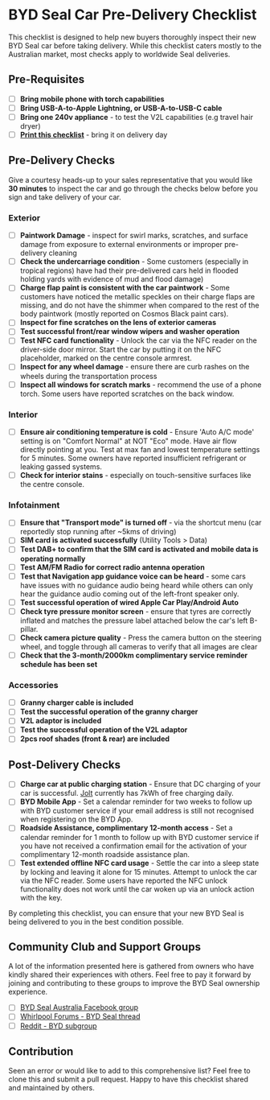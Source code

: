# BYD Seal Car Pre-Delivery Checklist

This checklist is designed to help new buyers thoroughly inspect their new BYD Seal car before taking delivery. While this checklist caters mostly to the Australian market, most checks apply to worldwide Seal deliveries. 

## Pre-Requisites
- [ ] **Bring mobile phone with torch capabilities**
- [ ] **Bring USB-A-to-Apple Lightning, or USB-A-to-USB-C cable**
- [ ] **Bring one 240v appliance** - to test the V2L capabilities (e.g travel hair dryer)
- [ ] **[Print this checklist](https://raw.githubusercontent.com/meistro2k/byd-car-predelivery/main/seal.md)** - bring it on delivery day

## Pre-Delivery Checks

Give a courtesy heads-up to your sales representative that you would like **30 minutes** to inspect the car and go through the checks below before you sign and take delivery of your car.

### Exterior

- [ ] **Paintwork Damage** - inspect for swirl marks, scratches, and surface damage from exposure to external environments or improper pre-delivery cleaning
- [ ] **Check the undercarriage condition** -  Some customers (especially in tropical regions) have had their pre-delivered cars held in flooded holding yards with evidence of mud and flood damage)
- [ ] **Charge flap paint is consistent with the car paintwork** - Some customers have noticed the metallic speckles on their charge flaps are missing, and do not have the shimmer when compared to the rest of the body paintwork (mostly reported on Cosmos Black paint cars). 
- [ ] **Inspect for fine scratches on the lens of exterior cameras**
- [ ] **Test successful front/rear window wipers and washer operation**
- [ ] **Test NFC card functionality** - Unlock the car via the NFC reader on the driver-side door mirror. Start the car by putting it on the NFC placeholder, marked on the centre console armrest.
- [ ] **Inspect for any wheel damage** - ensure there are curb rashes on the wheels during the transportation process
- [ ] **Inspect all windows for scratch marks** - recommend the use of a phone torch. Some users have reported scratches on the back window.

### Interior

- [ ] **Ensure air conditioning temperature is cold** - Ensure 'Auto A/C mode' setting is on "Comfort Normal" at NOT "Eco" mode. Have air flow directly pointing at you. Test at max fan and lowest temperature settings for 5 minutes. Some owners have reported insufficient refrigerant or leaking gassed systems.
- [ ] **Check for interior stains** - especially on touch-sensitive surfaces like the centre console.

### Infotainment

- [ ] **Ensure that "Transport mode" is turned off** - via the shortcut menu (car reportedly stop running after ~5kms of driving)
- [ ] **SIM card is activated successfully** (Utility Tools > Data)
- [ ] **Test DAB+ to confirm that the SIM card is activated and mobile data is operating normally**
- [ ] **Test AM/FM Radio for correct radio antenna operation**
- [ ] **Test that Navigation app guidance voice can be heard** - some cars have issues with no guidance audio being heard while others can only hear the guidance audio coming out of the left-front speaker only.
- [ ] **Test successful operation of wired Apple Car Play/Android Auto**
- [ ] **Check tyre pressure monitor screen** - ensure that tyres are correctly inflated and matches the pressure label attached below the car's left B-pillar.
- [ ] **Check camera picture quality** - Press the camera button on the steering wheel, and toggle through all cameras to verify that all images are clear
- [ ] **Check that the 3-month/2000km complimentary service reminder schedule has been set**

### Accessories

- [ ] **Granny charger cable is included**
- [ ] **Test the successful operation of the granny charger**
- [ ] **V2L adaptor is included**
- [ ] **Test the successful operation of the V2L adaptor**
- [ ] **2pcs roof shades (front & rear) are included**

## Post-Delivery Checks

- [ ] **Charge car at public charging station** - Ensure that DC charging of your car is successful. [Jolt](https://jolt.com.au/) currently has 7kWh of free charging daily.
- [ ] **BYD Mobile App** - Set a calendar reminder for two weeks to follow up with BYD customer service if your email address is still not recognised when registering on the BYD App.
- [ ] **Roadside Assistance, complimentary 12-month access** - Set a calendar reminder for 1 month to follow up with BYD customer service if you have not received a confirmation email for the activation of your complimentary 12-month roadside assistance plan.
- [ ] **Test extended offline NFC card usage** - Settle the car into a sleep state by locking and leaving it alone for 15 minutes. Attempt to unlock the car via the NFC reader. Some users have reported the NFC unlock functionality does not work until the car woken up via an unlock action with the key.

By completing this checklist, you can ensure that your new BYD Seal is being delivered to you in the best condition possible.

## Community Club and Support Groups

A lot of the information presented here is gathered from owners who have kindly shared their experiences with others. Feel free to pay it forward by joining and contributing to these groups to improve the BYD Seal ownership experience.

- [ ] [BYD Seal Australia Facebook group](https://www.facebook.com/groups/349743024299496)
- [ ] [Whirlpool Forums - BYD Seal thread](https://forums.whirlpool.net.au/thread/96yz8qz6)
- [ ] [Reddit - BYD subgroup](https://www.reddit.com/r/BYD/)

## Contribution

Seen an error or would like to add to this comprehensive list? Feel free to clone this and submit a pull request. Happy to have this checklist shared and maintained by others.
